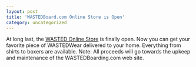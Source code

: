 ```yaml
---
layout: post
title: 'WASTEDBoard.com Online Store is Open'
category: uncategorized
---
```


At long last, the <a href="http://www.cafeshops.com/wastedboarding/">WASTED Online Store</a> is finally open.  Now you can get your favorite piece of WASTEDWear delivered to your home.  Everything from shirts to boxers are available.  Note: All proceeds will go towards the upkeep and maintenance of the WASTEDBoarding.com web site.
